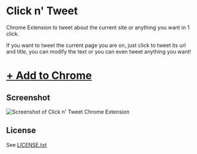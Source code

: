 # Click n' Tweet

Chrome Extension to tweet about the current site or anything you want in 1 click.

If you want to tweet the current page you are on, just click to tweet its url and title, you can modify the text or you can even tweet anything you want!

# [+ Add to Chrome](https://chrome.google.com/webstore/detail/click-n-tweet/gdepkkciedfadghaigjanfkcdedenpbh)

## Screenshot

![Screenshot of Click n' Tweet Chrome Extension](https://raw.github.com/dciccale/click-n-tweet/master/src/images/screenshot1.jpg)

## License
See [LICENSE.txt](https://raw.github.com/dciccale/click-n-tweet/master/LICENSE.txt)